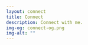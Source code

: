 ```yaml
---
layout: connect
title: Connect
description: Connect with me.
img-og: connect-og.png
img-alt: ""
---
```

